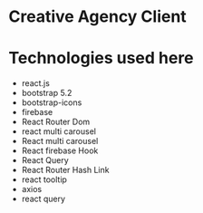 # Creative Agency Client

# Technologies used here
* react.js
* bootstrap 5.2
* bootstrap-icons
* firebase
* React Router Dom
* react multi carousel
* React multi carousel
* React firebase Hook
* React Query
* React Router Hash Link
* react tooltip
* axios
* react query






 

